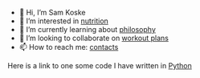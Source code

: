 - 👋 Hi, I’m Sam Koske
- 👀 I’m interested in [nutrition](https://github.com/sjkoske/sjkoske/blob/main/nutrition.md)
- 🌱 I’m currently learning about [philosophy](https://github.com/sjkoske/sjkoske/blob/main/philosophy.md)
- 💞️ I’m looking to collaborate on [workout plans](https://github.com/sjkoske/sjkoske/blob/main/workoutplans.md)
- 📫 How to reach me: [contacts](https://github.com/sjkoske/sjkoske/blob/main/Contacts.md)

Here is a link to one some code I have written in [Python]()

<!---
sjkoske/sjkoske is a ✨ special ✨ repository because its `README.md` (this file) appears on your GitHub profile.
You can click the Preview link to take a look at your changes.
--->
